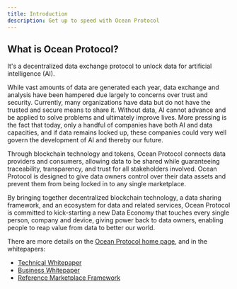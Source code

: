 ```yaml
---
title: Introduction
description: Get up to speed with Ocean Protocol
---
```


## What is Ocean Protocol?

It's a decentralized data exchange protocol to unlock data for artificial intelligence (AI).

While vast amounts of data are generated each year, data exchange and analysis have been hampered due largely to concerns over trust and security. Currently, many organizations have data but do not have the trusted and secure means to share it. Without data, AI cannot advance and be applied to solve problems and ultimately improve lives. More pressing is the fact that today, only a handful of companies have both AI and data capacities, and if data remains locked up, these companies could very well govern the development of AI and thereby our future.

Through blockchain technology and tokens, Ocean Protocol connects data providers and consumers, allowing data to be shared while guaranteeing traceability, transparency, and trust for all stakeholders involved. Ocean Protocol is designed to give data owners control over their data assets and prevent them from being locked in to any single marketplace.

By bringing together decentralized blockchain technology, a data sharing framework, and an ecosystem for data and related services, Ocean Protocol is committed to kick-starting a new Data Economy that touches every single person, company and device, giving power back to data owners, enabling people to reap value from data to better our world.

There are more details on the
[Ocean Protocol home page](https://oceanprotocol.com/),
and in the whitepapers:

* [Technical Whitepaper](https://oceanprotocol.com/tech-whitepaper.pdf)
* [Business Whitepaper](https://oceanprotocol.com/business-whitepaper.pdf)
* [Reference Marketplace Framework](https://oceanprotocol.com/marketplace-framework.pdf)
